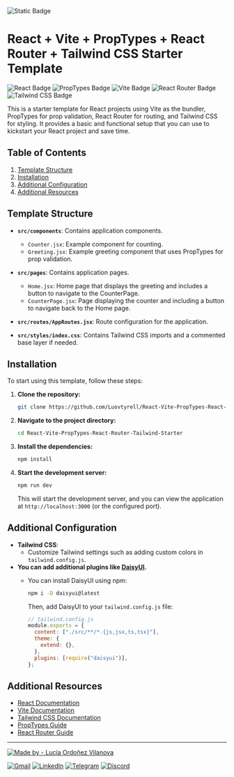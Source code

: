 <img alt="Static Badge" src="https://img.shields.io/badge/2min-lightgreen?style=flat-square&logo=gitbook&logoColor=black&label=readtime">

# React + Vite + PropTypes + React Router + Tailwind CSS Starter Template

<img src="https://img.shields.io/badge/React-61DAFB?logo=react&logoColor=000&style=flat-square" alt="React Badge"> <img alt="PropTypes Badge" src="https://img.shields.io/badge/PropTypes-lightblue?style=flat-square&logo=React&logoColor=black"> <img src="https://img.shields.io/badge/Vite-646CFF?logo=vite&logoColor=fff&style=flat-square" alt="Vite Badge"> <img src="https://img.shields.io/badge/React%20Router-CA4245?logo=reactrouter&logoColor=fff&style=flat-square" alt="React Router Badge"> <img src="https://img.shields.io/badge/Tailwind%20CSS-06B6D4?logo=tailwindcss&logoColor=fff&style=flat-square" alt="Tailwind CSS Badge">

This is a starter template for React projects using Vite as the bundler, PropTypes for prop validation, React Router for routing, and Tailwind CSS for styling. It provides a basic and functional setup that you can use to kickstart your React project and save time.

## Table of Contents

1. [Template Structure](#template-structure)
2. [Installation](#installation)
3. [Additional Configuration](#additional-configuration)
4. [Additional Resources](#additional-resources)

## Template Structure

- **`src/components`**: Contains application components.

  - `Counter.jsx`: Example component for counting.
  - `Greeting.jsx`: Example greeting component that uses PropTypes for prop validation.

- **`src/pages`**: Contains application pages.

  - `Home.jsx`: Home page that displays the greeting and includes a button to navigate to the CounterPage.
  - `CounterPage.jsx`: Page displaying the counter and including a button to navigate back to the Home page.

- **`src/routes/AppRoutes.jsx`**: Route configuration for the application.

- **`src/styles/index.css`**: Contains Tailwind CSS imports and a commented base layer if needed.

## Installation

To start using this template, follow these steps:

1. **Clone the repository:**

   ```bash
   git clone https://github.com/Luovtyrell/React-Vite-PropTypes-React-Router-Tailwind-Starter.git
   ```

2. **Navigate to the project directory:**

   ```bash
   cd React-Vite-PropTypes-React-Router-Tailwind-Starter
   ```

3. **Install the dependencies:**

   ```bash
   npm install
   ```

4. **Start the development server:**

   ```bash
   npm run dev
   ```

   This will start the development server, and you can view the application at `http://localhost:3000` (or the configured port).

## Additional Configuration

- **Tailwind CSS**:
  - Customize Tailwind settings such as adding custom colors in `tailwind.config.js`.
- **You can add additional plugins like [DaisyUI](https://daisyui.com/docs/install/).**
  - You can install DaisyUI using npm:

    ```bash
    npm i -D daisyui@latest
    ```

    Then, add DaisyUI to your `tailwind.config.js` file:

    ```js
    // tailwind.config.js
    module.exports = {
      content: ["./src/**/*.{js,jsx,ts,tsx}"],
      theme: {
        extend: {},
      },
      plugins: [require("daisyui")],
    };
    ```

## Additional Resources

- [React Documentation](https://reactjs.org/docs/getting-started.html)
- [Vite Documentation](https://vitejs.dev/guide/)
- [Tailwind CSS Documentation](https://tailwindcss.com/docs)
- [PropTypes Guide](https://www.npmjs.com/package/prop-types)
- [React Router Guide](https://reactrouter.com/web/guides/quick-start)

---


[![Made by - Lucía Ordoñez Vilanova](https://img.shields.io/badge/LUCIA%20ORDO%C3%91EZ%20VILANOVA-gray?style=flat-square&label=MADE%20BY&color=fee440)](https://www.github.com/Luovtyrell)

<a href="mailto:luciaorvilanova@gmail.com" target="_blank" rel="noreferrer"><img src="https://img.shields.io/badge/Gmail-EA4335?logo=gmail&logoColor=fff&style=flat-square" alt="Gmail" /></a> <a href="https://www.linkedin.com/in/luovtyrell" target="_blank" rel="noreferrer"><img src="https://img.shields.io/badge/LinkedIn-0A66C2?logo=linkedin&logoColor=fff&style=flat-square" alt="LinkedIn" /></a> <a href="https://t.me/luovtyrell" target="_blank" rel="noreferrer"><img src="https://img.shields.io/badge/Telegram-26A5E4?logo=telegram&logoColor=fff&style=flat-square" alt="Telegram" /></a> <a href="http://discordapp.com/users/664163194989707308" target="_blank" rel="noreferrer"><img src="https://img.shields.io/badge/Discord-5865F2?logo=discord&logoColor=fff&style=flat-square" alt="Discord" /></a>
